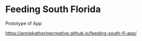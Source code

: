 # Feeding South Florida

Prototype of App

https://anniekatherinecreative.github.io/feeding-south-fl-app/
